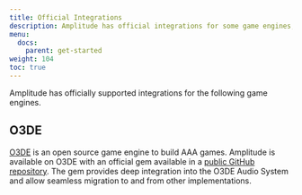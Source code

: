 ```yaml
---
title: Official Integrations
description: Amplitude has official integrations for some game engines, check if your preferred one is supported!
menu:
  docs:
    parent: get-started
weight: 104
toc: true
---
```


Amplitude has officially supported integrations for the following game engines.

## O3DE

[O3DE](https://o3de.org) is an open source game engine to build AAA games. Amplitude is available on O3DE with an official gem available in a [public GitHub repository](https://github.com/AmplitudeAudio/integration-o3de). The gem provides deep integration into the O3DE Audio System and allow seamless migration to and from other implementations.

<!-- ## ezEngine

[ezEngine](https://ezengine.net) is a free and open source game engine available on GitHub. A full support of Amplitude is available for
ezEngine over our Audio System implementation on [our fork](https://github.com/SparkyStudios/ezEngine). You can pick the `AudioSystemPlugin` and
`AmplitudeAudioPlugin` plugins from the `Code/EnginePlugins`, and also the `AmplitudeAudio` plugin in `Code/EditorPlugins`
for editor support. -->
